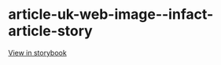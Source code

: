 # article-uk-web-image--infact-article-story

[View in storybook](https://raw.githack.com/Independent-Digital-News-and-Media-Ltd/indy-pwamp-sb/PR-1210-sb/index.html?path=/story/article-uk-web-image--infact-article-story)